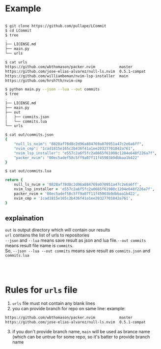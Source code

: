 # Example
```zsh

$ git clone https://github.com/pullape/LCommit
$ cd LCommit
$ tree
.
├── LICENSE.md
├── main.py
└── urls

$ cat urls
https://github.com/wbthomason/packer.nvim           master
https://github.com/jose-elias-alvarez/null-ls.nvim  0.5.1-compat
https://github.com/williamboman/nvim-lsp-installer  main
https://github.com/hrsh7th/nvim-cmp

$ python main.py --json --lua --out commits
$ tree
.
├── LICENSE.md
├── main.py
├── out
│   ├── commits.json
│   └── commits.lua
└── urls

$ cat out/commits.json
{
    "null_ls_nvim": "8828af78d8c2d96a884769a070951a47c2e6a6ff",
    "nvim_cmp": "1cad1815e165c2b436f41a1ee20327701842a761",
    "nvim_lsp_installer": "e557c2a6f5fc2a0665f61908c1204e648f226a7f",
    "packer_nvim": "00ec5adef58c5ff9a07f11f45903b9dbbaa1b422"
}

$ cat out/commits.lua

return {
	null_ls_nvim = '8828af78d8c2d96a884769a070951a47c2e6a6ff',
	nvim_lsp_installer = 'e557c2a6f5fc2a0665f61908c1204e648f226a7f',
	packer_nvim = '00ec5adef58c5ff9a07f11f45903b9dbbaa1b422',
	nvim_cmp = '1cad1815e165c2b436f41a1ee20327701842a761',
}

```

## explaination

```out``` is output directory which will contain our results <br>
```url``` contains the list of urls to repositories <br>
```--json``` and ```--lua``` means save result as json and lua file.```--out commits``` means result file name is ```commits```.  <br>
So, ```--json --lua --out commits``` means save result as ```commits.json``` and ```commits.lua```

<br><br>


# Rules for ```urls``` file
1. ```urls``` file must not contain any blank lines
2. you can provide branch for repo on same line: example:
```txt
https://github.com/wbthomason/packer.nvim           master
https://github.com/jose-elias-alvarez/null-ls.nvim  0.5.1-compat
```
3. if you don't provide branch name, ```main``` will be used as brance name (which can be untrue for some repo, so it's batter to provide branch name






